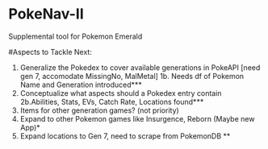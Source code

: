 # PokeNav-II
Supplemental tool for Pokemon Emerald

#Aspects to Tackle Next:  
1. Generalize the Pokedex to cover available generations in PokeAPI [need gen 7, accomodate MissingNo, MalMetal]
1b. Needs df of Pokemon Name and Generation introduced***    
2. Conceptualize what aspects should a Pokedex entry contain  
2b.Abilities, Stats, EVs, Catch Rate, Locations found***        
3. Items for other generation games? (not priority)  
4. Expand to other Pokemon games like Insurgence, Reborn (Maybe new App)*   
5. Expand locations to Gen 7, need to scrape from PokemonDB  **

